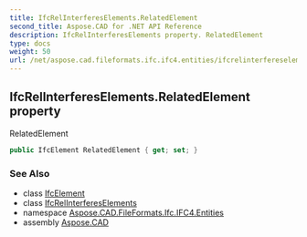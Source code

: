 ```yaml
---
title: IfcRelInterferesElements.RelatedElement
second_title: Aspose.CAD for .NET API Reference
description: IfcRelInterferesElements property. RelatedElement
type: docs
weight: 50
url: /net/aspose.cad.fileformats.ifc.ifc4.entities/ifcrelinterfereselements/relatedelement/
---
```

## IfcRelInterferesElements.RelatedElement property

RelatedElement

```csharp
public IfcElement RelatedElement { get; set; }
```

### See Also

* class [IfcElement](../../ifcelement/)
* class [IfcRelInterferesElements](../)
* namespace [Aspose.CAD.FileFormats.Ifc.IFC4.Entities](../../ifcrelinterfereselements/)
* assembly [Aspose.CAD](../../../)


